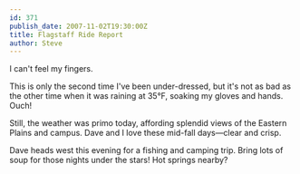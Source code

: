 ```yaml
---
id: 371
publish_date: 2007-11-02T19:30:00Z
title: Flagstaff Ride Report
author: Steve
---
```

I can't feel my fingers.

This is only the second time I've been under-dressed, but it's not as bad as the other time when it was raining at 35°F, soaking my gloves and hands. Ouch!

Still, the weather was primo today, affording splendid views of the Eastern Plains and campus. Dave and I love these mid-fall days—clear and crisp.

Dave heads west this evening for a fishing and camping trip. Bring lots of soup for those nights under the stars! Hot springs nearby?